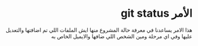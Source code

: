 
# <div dir="rtl"> الأمر git status</div>

  <div  dir="rtl">
هذا الامر يساعدنا في معرفة حالة المشروع منها ايش الملفات اللي تم اضافتها والتعديل عليها وفي اي مرحلة ومين الشخص اللي ضافها والايميل الخاص به
</div>
